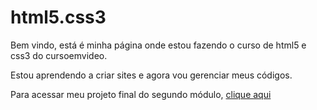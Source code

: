 # html5.css3
Bem vindo, está é minha página onde estou fazendo o curso de html5 e css3 do cursoemvideo.

Estou aprendendo a criar sites e agora vou gerenciar meus códigos.

Para acessar meu projeto final do segundo módulo, <a href="https://marcosdecas.github.io/html5.css3/Desafios/d010/Android_projetoFinal.html" target="_blank" rel="next">clique aqui</a>
